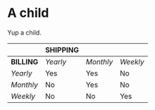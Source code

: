 # A child

Yup a child.

|  | **SHIPPING** |  |  |
| :--- | :--- | :--- | :--- |
| **BILLING** | _Yearly_ | _Monthly_ | _Weekly_ |
| _Yearly_ | Yes | Yes | No |
| _Monthly_ | No | Yes | No |
| _Weekly_ | No | No | Yes |

